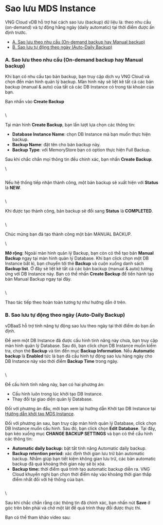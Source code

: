 # Sao lưu MDS Instance

VNG Cloud vDB hỗ trợ hai cách sao lưu (backup) dữ liệu là: theo nhu cầu (on-demand) và tự động hằng ngày (daily automatic) tại thời điểm được ấn định trước.



* [A. Sao lưu theo nhu cầu (On-demand backup hay Manual backup)](https://docs.vngcloud.vn/pages/viewpage.action?pageId=13010752#Saol%C6%B0uMDSInstance-A.Saol%C6%B0utheonhuc%E1%BA%A7u\(On-demandbackuphayManualbackup\))
* [B. Sao lưu tự động theo ngày (Auto-Daily Backup)](https://docs.vngcloud.vn/pages/viewpage.action?pageId=13010752#Saol%C6%B0uMDSInstance-B.Saol%C6%B0ut%E1%BB%B1%C4%91%E1%BB%99ngtheong%C3%A0y\(Auto-DailyBackup\))

### A. Sao lưu theo nhu cầu (On-demand backup hay Manual backup) <a href="#saoluumdsinstance-a.saoluutheonhucau-on-demandbackuphaymanualbackup" id="saoluumdsinstance-a.saoluutheonhucau-on-demandbackuphaymanualbackup"></a>

Khi bạn có nhu cầu tạo bản backup, bạn truy cập dịch vụ VNG Cloud và chọn đến màn hình quản lý backup. Màn hình này sẽ liệt kê tất cả các bản backup (manual & auto) của tất cả các DB Instance có trong tài khoản của bạn.

Bạn nhấn vào **Create Backup**

<figure><img src="https://docs.vngcloud.vn/download/attachments/13010752/image2020-2-21_10-39-36.png?version=1&#x26;modificationDate=1582256377000&#x26;api=v2" alt=""><figcaption></figcaption></figure>

\


Tại màn hình **Create Backup**, bạn lần lượt lựa chọn các thông tin:

* **Database Instance Name**: chọn DB Instance mà bạn muốn thực hiện backup.
* **Backup Name**: đặt tên cho bản backup này.
* **Backup Type**: với MemoryStore bạn có option thực hiện Full Backup.

Sau khi chắc chắn mọi thông tin đều chính xác, bạn nhấn **Create Backup**.

\


<figure><img src="https://docs.vngcloud.vn/download/attachments/13010752/image2020-2-21_10-40-15.png?version=1&#x26;modificationDate=1582256416000&#x26;api=v2" alt=""><figcaption></figcaption></figure>

Nếu hệ thống tiếp nhận thành công, một bản backup sẽ xuất hiện với **Status** là **NEW**.

<figure><img src="https://docs.vngcloud.vn/download/attachments/13010752/image2020-2-21_10-41-18.png?version=1&#x26;modificationDate=1582256479000&#x26;api=v2" alt=""><figcaption></figcaption></figure>

\


Khi được tạo thành công, bản backup sẽ đổi sang **Status** là **COMPLETED**.

<figure><img src="https://docs.vngcloud.vn/download/attachments/13010752/image2020-2-21_10-41-51.png?version=1&#x26;modificationDate=1582256512000&#x26;api=v2" alt=""><figcaption></figcaption></figure>

\


Chúc mừng bạn đã tạo thành công một bản MANUAL BACKUP.

\


**Mở rộng**: Ngoài màn hình quản lý Backup, bạn còn có thể tạo bản **Manual Backup** ngay tại màn hình quản lý Database. Khi bạn click chọn một DB Instance bất kì, bạn chuyển tới thẻ **Backup** và cuộn xuống danh sách **Backup list**. Ở đây sẽ liệt kê tất cả các bản backup (manual & auto) tương ứng với DB Instance này. Bạn có thể nhấn **Create Backup** để tiến hành tạo bản Manual Backup ngay tại đây.

<figure><img src="https://docs.vngcloud.vn/download/attachments/13010752/image2020-2-21_10-42-36.png?version=1&#x26;modificationDate=1582256556000&#x26;api=v2" alt=""><figcaption></figcaption></figure>

\


Thao tác tiếp theo hoàn toàn tương tự như hướng dẫn ở trên.

### **B. Sao lưu tự động theo ngày (Auto-Daily Backup)** <a href="#saoluumdsinstance-b.saoluutudongtheongay-auto-dailybackup" id="saoluumdsinstance-b.saoluutudongtheongay-auto-dailybackup"></a>

vDBaaS hỗ trợ tính năng tự động sao lưu theo ngày tại thời điểm do bạn ấn định.

Để xem một DB Instance đã được cấu hình tính năng này chưa, bạn truy cập màn hình quản lý Database. Sau đó, bạn click chọn DB Instance muốn kiểm tra, chọn thẻ **Backup** và tìm đến mục **Backup Information**. Nếu **Automatic backup** là **Enabled** tức là bạn đã cấu hình tự động sao lưu hàng ngày cho DB Instance này vào thời điểm **Backup Time** trong ngày.

<figure><img src="https://docs.vngcloud.vn/download/attachments/13010752/image2020-2-21_10-43-29.png?version=1&#x26;modificationDate=1582256610000&#x26;api=v2" alt=""><figcaption></figcaption></figure>

\


Để cấu hình tính năng này, bạn có hai phương án:

* Cấu hình luôn trong lúc khởi tạo DB Instance.
* Thay đổi tại giao diện quản lý Database.

Đối với phương án đầu, mời bạn xem lại hướng dẫn Khởi tạo DB Instance tại [Hướng dẫn khởi tạo MDS Instance](https://docs.vngcloud.vn/pages/viewpage.action?pageId=13010707).

Đối với phương án sau, bạn truy cập màn hình quản lý Database, click chọn DB Instance muốn cấu hình. Sau đó, bạn click chọn **Edit Database**. Tại đây, bạn kéo xuống mục **CHANGE BACKUP SETTINGS** và bạn có thể cấu hình các thông tin:

* **Automatic daily backup:** bật tắt tính năng Automatic daily backup.
* **Backup retention period:** xác định thời gian lưu trữ bản automatic backup. Nhằm giúp bạn tiết kiệm không gian lưu trữ, các bản automatic backup đã quá khoảng thời gian này sẽ bị xóa.
* **Backup time:** thời điểm quá trình tạo automatic backup diễn ra. VNG Cloud khuyến nghị bạn chọn thời điểm này vào khoảng thời gian thấp điểm nhất đối với hệ thống của bạn.

<figure><img src="https://docs.vngcloud.vn/download/attachments/13010752/image2020-2-21_10-44-6.png?version=1&#x26;modificationDate=1582256647000&#x26;api=v2" alt=""><figcaption></figcaption></figure>

\


Sau khi chắc chắn rằng các thông tin đã chính xác, bạn nhấn nút **Save** ở góc trên bên phải và chờ một lát để quá trình thay đổi được thực thi.

Bạn có thể tham khảo video sau:
